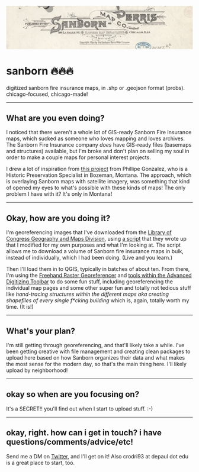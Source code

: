 ![sanborn](https://raw.githubusercontent.com/cam-rodriguez/sanborn/main/01790_09_1894-0000.jpg)
# sanborn ️‍🔥️‍🔥️‍🔥
digitized sanborn fire insurance maps, in .shp or .geojson format (probs). chicago-focused, chicago-made!
***
## What are you even doing? 
I noticed that there weren't a whole lot of GIS-ready Sanborn Fire Insurance maps, which sucked as someone who loves mapping and loves archives. The Sanborn Fire Insurance company _does_ have GIS-ready files (basemaps and structures) available, but I'm broke and don't plan on selling my soul in order to make a couple maps for personal interest projects.

I drew a lot of inspiration from [this project](https://www.arcgis.com/apps/webappviewer/index.html?id=f4cf486b4d7f4988aa589e7dd989f5e9) from Phillipe Gonzalez, who is a Historic Preservation Specialist in Bozeman, Montana. The approach, which is overlaying Sanborn maps with satellite imagery, was something that kind of opened my eyes to what's possible with these kinds of maps! The only problem I have with it? It's only in Montana!
***
## Okay, how are you doing it?
I'm georeferencing images that I've downloaded from the [Library of Congress Geography and Maps Division](https://loc.gov/rr/geogmap/), using [a script](https://github.com/LibraryOfCongress/data-exploration/blob/master/maps/maps-downloading-querying.ipynb) that they wrote up that I modified for my own purposes and what I'm looking at. The script allows me to download a volume of Sanborn fire insurance maps in bulk, instead of individually, which I had been doing. (Live and you learn.)

Then I'll load them in to QGIS, typically in batches of about ten. From there, I'm using the [Freehand Raster Georeferencer](https://gvellut.github.io/FreehandRasterGeoreferencer/) and [tools within the Advanced Digitizing Toolbar](https://www.qgistutorials.com/en/docs/digitizing_basics.html) to do some fun stuff, including georeferencing the individual map pages and some other super fun and totally not tedious stuff like _hand-tracing structures within the different maps aka creating shapefiles of every single f*cking building_ which is, again, totally worth my time. (It is!)
***
## What's your plan? 
I'm still getting through georeferencing, and that'll likely take a while. I've been getting creative with file management and creating clean packages to upload here based on how Sanborn organizes their data and what makes the most sense for the modern day, so that's the main thing here. I'll likely upload by neighborhood!
***
## okay so when are you focusing on? 
It's a SECRET!! you'll find out when I start to upload stuff. :-)
***
## okay, right. how can i get in touch? i have questions/comments/advice/etc!
Send me a DM on [Twitter](https://twitter.com/journo_cam), and I'll get on it! Also crodri93 at depaul dot edu is a great place to start, too. 


